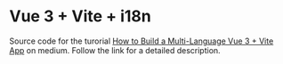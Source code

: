 # Vue 3 + Vite + i18n
Source code for the turorial [How to Build a Multi-Language Vue 3 + Vite App](https://levelup.gitconnected.com/how-to-build-a-multi-language-vue-3-vite-app-b91c34c46097) on medium. Follow the link for a detailed description.
